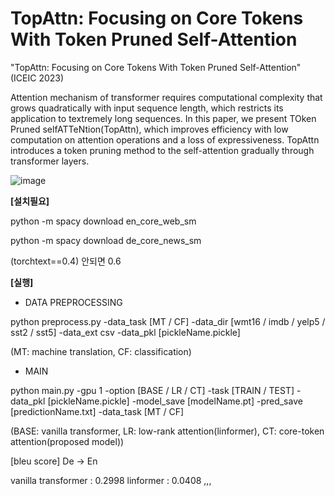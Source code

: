 # TopAttn: Focusing on Core Tokens With Token Pruned Self-Attention


"TopAttn: Focusing on Core Tokens With Token Pruned Self-Attention" (ICEIC 2023)


Attention mechanism of transformer requires computational complexity that grows quadratically with input sequence length, which restricts its application to textremely long sequences. In this paper, we present TOken Pruned selfATTeNtion(TopAttn), which improves efficiency with low computation on attention operations and a loss of expressiveness. TopAttn introduces a token pruning method to the self-attention 
gradually through transformer layers.


![image](https://user-images.githubusercontent.com/76892989/204658198-23128ffc-96ce-4c68-8b0a-59aa53be4b5d.png)




**[설치필요]**

python -m spacy download en_core_web_sm

python -m spacy download de_core_news_sm

(torchtext==0.4)
안되면 0.6


**[실행]**

- DATA PREPROCESSING

python preprocess.py -data_task [MT / CF] -data_dir [wmt16 / imdb / yelp5 / sst2 / sst5] -data_ext csv -data_pkl [pickleName.pickle]

(MT: machine translation, CF: classification)

- MAIN

python main.py -gpu 1 -option [BASE / LR / CT] -task [TRAIN / TEST] -data_pkl [pickleName.pickle] -model_save [modelName.pt] -pred_save [predictionName.txt] -data_task [MT / CF]

(BASE: vanilla transformer, LR: low-rank attention(linformer), CT: core-token attention(proposed model))

[bleu score] De -> En

vanilla transformer : 0.2998 linformer : 0.0408 ,,,
